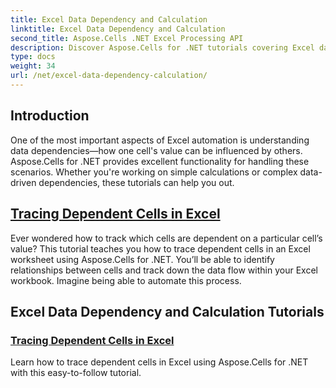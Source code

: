 ```yaml
---
title: Excel Data Dependency and Calculation
linktitle: Excel Data Dependency and Calculation
second_title: Aspose.Cells .NET Excel Processing API
description: Discover Aspose.Cells for .NET tutorials covering Excel data dependencies and calculations, including tracing dependent cells, to enhance your Excel automation skills.
type: docs
weight: 34
url: /net/excel-data-dependency-calculation/
---
```


## Introduction
One of the most important aspects of Excel automation is understanding data dependencies—how one cell's value can be influenced by others. Aspose.Cells for .NET provides excellent functionality for handling these scenarios. Whether you're working on simple calculations or complex data-driven dependencies, these tutorials can help you out.

## [Tracing Dependent Cells in Excel](./tracing-dependent-cells-in-excel/)

Ever wondered how to track which cells are dependent on a particular cell’s value? This tutorial teaches you how to trace dependent cells in an Excel worksheet using Aspose.Cells for .NET. You’ll be able to identify relationships between cells and track down the data flow within your Excel workbook. Imagine being able to automate this process.

## Excel Data Dependency and Calculation Tutorials
### [Tracing Dependent Cells in Excel](./tracing-dependent-cells-in-excel/)
Learn how to trace dependent cells in Excel using Aspose.Cells for .NET with this easy-to-follow tutorial.